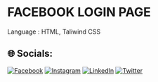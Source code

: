 # FACEBOOK LOGIN PAGE 
Language : HTML, Taliwind CSS
## 🌐 Socials:
[![Facebook](https://img.shields.io/badge/Facebook-%231877F2.svg?logo=Facebook&logoColor=white)](https://www.facebook.com/profile.php?id=100074251248504) [![Instagram](https://img.shields.io/badge/Instagram-%23E4405F.svg?logo=Instagram&logoColor=white)](https://instagram.com/aindrik.in) [![LinkedIn](https://img.shields.io/badge/LinkedIn-%230077B5.svg?logo=linkedin&logoColor=white)](https://linkedin.com/in/aindriksarkar) [![Twitter](https://img.shields.io/badge/Twitter-%231DA1F2.svg?logo=Twitter&logoColor=white)](https://twitter.com/tw_aindrik) 




